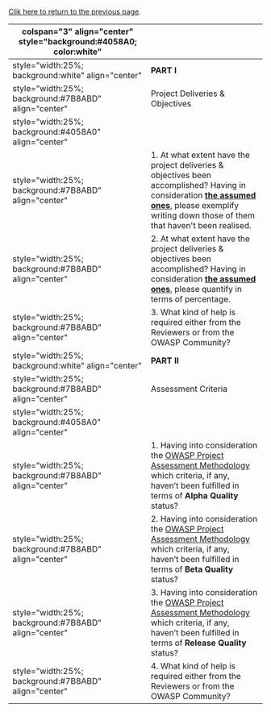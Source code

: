 [Clik here to return to the previous
page](Project_Information:template_LiveCD_Education "wikilink").

| colspan="3" align="center" style="background:\#4058A0; color:white" | <font color="white">**FINAL REVIEW**                                                                                                                                                                                                                                    |
| ------------------------------------------------------------------- | ----------------------------------------------------------------------------------------------------------------------------------------------------------------------------------------------------------------------------------------------------------------------- |
| style="width:25%; background:white" align="center"                  | **PART I**                                                                                                                                                                                                                                                              |
| style="width:25%; background:\#7B8ABD" align="center"               | Project Deliveries & Objectives                                                                                                                                                                                                                                         |
| style="width:25%; background:\#4058A0" align="center"               | <font color="white">**QUESTIONS**                                                                                                                                                                                                                                       |
| style="width:25%; background:\#7B8ABD" align="center"               | 1\. At what extent have the project deliveries & objectives been accomplished? Having in consideration [**the assumed ones**](SpoC_007_-_OWASP_LiveCD_Education_Project#Derivables "wikilink"), please exemplify writing down those of them that haven't been realised. |
| style="width:25%; background:\#7B8ABD" align="center"               | 2\. At what extent have the project deliveries & objectives been accomplished? Having in consideration [**the assumed ones**](SpoC_007_-_OWASP_LiveCD_Education_Project#Derivables "wikilink"), please quantify in terms of percentage.                                 |
| style="width:25%; background:\#7B8ABD" align="center"               | 3\. What kind of help is required either from the Reviewers or from the OWASP Community?                                                                                                                                                                                |
| style="width:25%; background:white" align="center"                  | **PART II**                                                                                                                                                                                                                                                             |
| style="width:25%; background:\#7B8ABD" align="center"               | Assessment Criteria                                                                                                                                                                                                                                                     |
| style="width:25%; background:\#4058A0" align="center"               | <font color="white">**QUESTIONS**                                                                                                                                                                                                                                       |
| style="width:25%; background:\#7B8ABD" align="center"               | 1\. Having into consideration the [OWASP Project Assessment Methodology](:Category:OWASP_Project_Assessment "wikilink") which criteria, if any, haven’t been fulfilled in terms of **Alpha Quality** status?                                                            |
| style="width:25%; background:\#7B8ABD" align="center"               | 2\. Having into consideration the [OWASP Project Assessment Methodology](:Category:OWASP_Project_Assessment "wikilink") which criteria, if any, haven’t been fulfilled in terms of **Beta Quality** status?                                                             |
| style="width:25%; background:\#7B8ABD" align="center"               | 3\. Having into consideration the [OWASP Project Assessment Methodology](:Category:OWASP_Project_Assessment "wikilink") which criteria, if any, haven’t been fulfilled in terms of **Release Quality** status?                                                          |
| style="width:25%; background:\#7B8ABD" align="center"               | 4\. What kind of help is required either from the Reviewers or from the OWASP Community?                                                                                                                                                                                |